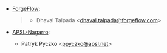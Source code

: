 - [ForgeFlow](https://forgeflow.com):

  > - Dhaval Talpada \<<dhaval.talpada@forgeflow.com>\>
- [APSL-Nagarro](https://www.apsl.tech):
  - Patryk Pyczko \<<ppyczko@apsl.net>\>
